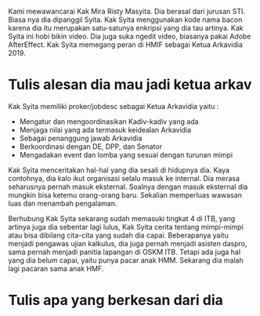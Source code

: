 <p>Kami mewawancarai Kak Mira Risty Masyita. Dia berasal dari jurusan STI. Biasa nya dia dipanggil Syita. Kak Syita menggunakan kode nama bacon karena dia itu merupakan satu-satunya enkripsi yang dia tau artinya. Kak Syita ini hobi bikin video. Dia juga suka ngedit video, biasanya pakai Adobe AfterEffect. Kak Syita memegang peran di HMIF sebagai Ketua Arkavidia 2019.</p>

<h1>Tulis alesan dia mau jadi ketua arkav</h1>

<p>Kak Syita memiliki proker/jobdesc sebagai Ketua Arkavidia yaitu :
<ul>
  <li>Mengatur dan mengoordinasikan Kadiv-kadiv yang ada</li>
  <li>Menjaga nilai yang ada termasuk keidealan Arkavidia</li>
  <li>Sebagai penanggung jawab Arkavidia</li>
  <li>Berkoordinasi dengan DE, DPP, dan Senator</li>
  <li>Mengadakan event dan lomba yang sesuai dengan turunan mimpi</li>
</ul>
</p>

<p>Kak Syita menceritakan hal-hal yang dia sesali di hidupnya dia. Kaya contohnya, dia kalo ikut organisasi selalu masuk ke internal. Dia merasa seharusnya pernah masuk eksternal. Soalnya dengan masuk eksternal dia mungkin bisa ketemu orang-orang baru. Sekalian memperluas wawasan luas dan menambah pengalaman.</p>

<p>Berhubung Kak Syita sekarang sudah memasuki tingkat 4 di ITB, yang artinya juga dia sebentar lagi lulus, Kak Syita cerita tentang mimpi-mimpi atau bisa dibilang cita-cita yang sudah dia capai. Beberapanya yaitu menjadi pengawas ujian kalkulus, dia juga pernah menjadi asisten daspro, sama pernah menjadi panitia lapangan di OSKM ITB. Tetapi ada juga hal yang dia belum capai, yaitu punya pacar anak HMM. Sekarang dia malah lagi pacaran sama anak HMF.</p>

<h1>Tulis apa yang berkesan dari dia</h1>
